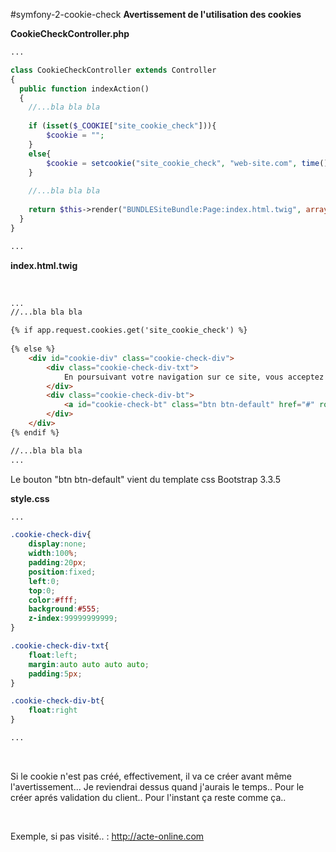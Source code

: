 #symfony-2-cookie-check
<b>Avertissement de l'utilisation des cookies</b>


<b>CookieCheckController.php</b>

```php
...

class CookieCheckController extends Controller
{
  public function indexAction()
  {
    //...bla bla bla
    
    if (isset($_COOKIE["site_cookie_check"])){
    	$cookie = "";
    }
    else{
    	$cookie = setcookie("site_cookie_check", "web-site.com", time() + 365*24*3600, "/", null, false, true); 
    }
    
    //...bla bla bla
    
    return $this->render("BUNDLESiteBundle:Page:index.html.twig", array("cookie" => $cookie,));
  }
}

...
```

<b>index.html.twig</b>

<br />

```html
...
//...bla bla bla

{% if app.request.cookies.get('site_cookie_check') %}
		
{% else %}
	<div id="cookie-div" class="cookie-check-div">
		<div class="cookie-check-div-txt">
			En poursuivant votre navigation sur ce site, vous acceptez l’utilisation de cookie.
		</div>
		<div class="cookie-check-div-bt">
			<a id="cookie-check-bt" class="btn btn-default" href="#" role="button">Ok</a>
		</div>
	</div>
{% endif %}

//...bla bla bla
...
```

Le bouton "btn btn-default" vient du template css Bootstrap 3.3.5

<b>style.css</b>
```css
...

.cookie-check-div{
	display:none;
	width:100%;
	padding:20px;
	position:fixed;
	left:0;
	top:0;
	color:#fff;
	background:#555;
	z-index:99999999999;
}

.cookie-check-div-txt{
	float:left;
	margin:auto auto auto auto;
	padding:5px;
}

.cookie-check-div-bt{
	float:right
}

...
```

<br />

Si le cookie n'est pas créé, effectivement, il va ce créer avant même l'avertissement...
Je reviendrai dessus quand j'aurais le temps.. Pour le créer aprés validation du client.. Pour l'instant ça reste comme ça..

<br />

Exemple, si pas visité.. : <a href="http://acte-online.com" target="_blank">http://acte-online.com</a>
